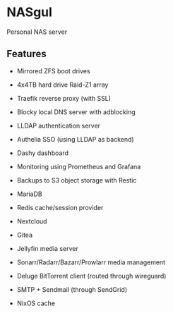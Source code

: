 # NASgul

Personal NAS server

## Features

- Mirrored ZFS boot drives

- 4x4TB hard drive Raid-Z1 array

- Traefik reverse proxy (with SSL)

- Blocky local DNS server with adblocking

- LLDAP authentication server

- Authelia SSO (using LLDAP as backend)

- Dashy dashboard

- Monitoring using Prometheus and Grafana

- Backups to S3 object storage with Restic

- MariaDB

- Redis cache/session provider

- Nextcloud

- Gitea

- Jellyfin media server

- Sonarr/Radarr/Bazarr/Prowlarr media management

- Deluge BitTorrent client (routed through wireguard)

- SMTP + Sendmail (through SendGrid)

- NixOS cache
